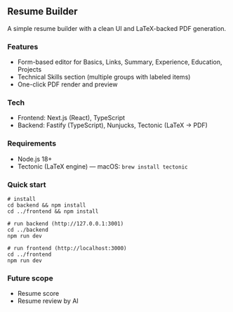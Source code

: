 ## Resume Builder

A simple resume builder with a clean UI and LaTeX-backed PDF generation.

### Features
- Form-based editor for Basics, Links, Summary, Experience, Education, Projects
- Technical Skills section (multiple groups with labeled items)
- One-click PDF render and preview

### Tech
- Frontend: Next.js (React), TypeScript
- Backend: Fastify (TypeScript), Nunjucks, Tectonic (LaTeX → PDF)

### Requirements
- Node.js 18+
- Tectonic (LaTeX engine) — macOS: `brew install tectonic`

### Quick start
```
# install
cd backend && npm install
cd ../frontend && npm install

# run backend (http://127.0.0.1:3001)
cd ../backend
npm run dev

# run frontend (http://localhost:3000)
cd ../frontend
npm run dev
```

### Future scope
- Resume score
- Resume review by AI


